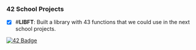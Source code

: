 ### 42 School Projects

- [X] #**LIBFT**: Built a library with 43 functions that we could use in the next school projects.

<a href="https://github.com/arlotetxu/LibFt">![42 Badge](https://github.com/arlotetxu/42_Badges/blob/main/libft_bonus.webp)</a>
